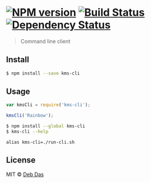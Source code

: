 #  [![NPM version][npm-image]][npm-url] [![Build Status][travis-image]][travis-url] [![Dependency Status][daviddm-image]][daviddm-url]

>  Command line client


## Install

```sh
$ npm install --save kms-cli
```


## Usage

```js
var kmsCli = require('kms-cli');

kmsCli('Rainbow');
```

```sh
$ npm install --global kms-cli
$ kms-cli --help
```
```docker
alias kms-cli=./run-cli.sh
```


## License

MIT © [Deb Das]()


[npm-image]: https://badge.fury.io/js/kms-cli.svg
[npm-url]: https://npmjs.org/package/kms-cli
[travis-image]: https://travis-ci.org/ddffx/kms-cli.svg?branch=master
[travis-url]: https://travis-ci.org/ddffx/kms-cli
[daviddm-image]: https://david-dm.org/ddffx/kms-cli.svg?theme=shields.io
[daviddm-url]: https://david-dm.org/ddffx/kms-cli
